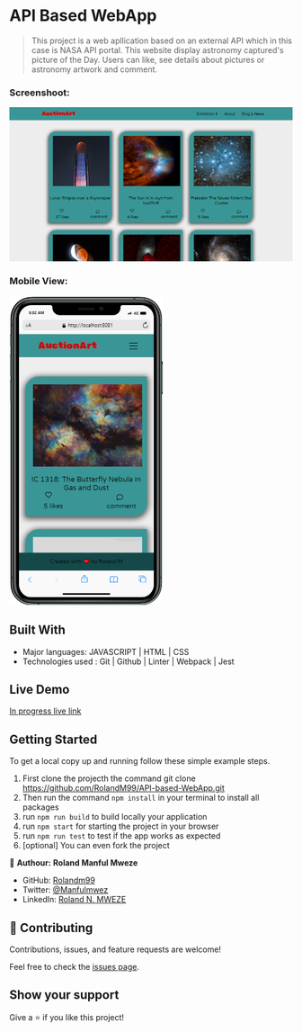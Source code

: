 # API Based WebApp

> This project is a web apllication based on an external API which in this case is NASA API portal. This website display astronomy captured's picture of the Day. Users can like, see details about pictures or astronomy artwork and comment.

### Screenshoot:

![screenshot](./desktop.PNG)

### Mobile View:

![screenshot](./screenshot.png)

## Built With

- Major languages: JAVASCRIPT | HTML | CSS 
- Technologies used : Git | Github | Linter | Webpack | Jest

## Live Demo

[In progress live link](https://rolandm99.github.io/API-based-WebApp/dist)


## Getting Started

To get a local copy up and running follow these simple example steps.

1. First clone the projecth the command git clone https://github.com/RolandM99/API-based-WebApp.git
2. Then run the command `npm install` in your terminal to install all packages
3. run `npm run build` to build locally your application
4. run `npm start` for starting the project in your browser
5. run `npm run test` to test if the app works as expected
6. [optional] You can even fork the project


👤 **Authour:** **Roland Manful Mweze**

- GitHub: [Rolandm99](https://github.com/RolandM99)
- Twitter: [@Manfulmwez](https://twitter.com/ManfulMwez)
- LinkedIn: [Roland N. MWEZE](https://www.linkedin.com/in/roland-n-mweze-8b1045189/)

## 🤝 Contributing

Contributions, issues, and feature requests are welcome!

Feel free to check the [issues page](../../issues/).

## Show your support

Give a ⭐️ if you like this project!
